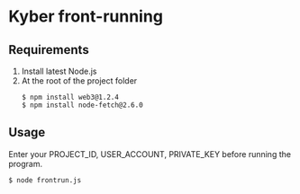 # Kyber front-running

## Requirements
1. Install latest Node.js
2. At the root of the project folder
    ```
    $ npm install web3@1.2.4
    $ npm install node-fetch@2.6.0
    ```


## Usage
Enter your PROJECT_ID, USER_ACCOUNT, PRIVATE_KEY before running the program.

```bash
$ node frontrun.js
```